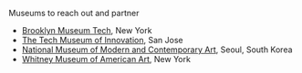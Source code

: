 Museums to reach out and partner 


- [Brooklyn Museum Tech](https://www.brooklynmuseum.org/community/blogosphere/), New York 
- [The Tech Museum of Innovation](https://www.thetech.org/), San Jose 
- [National Museum of Modern and Contemporary Art](http://mmca.go.kr/eng/), Seoul, South Korea
- [Whitney Museum of American Art](http://whitney.org/), New York  
